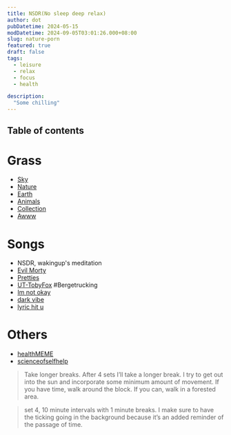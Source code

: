 ```yaml
---
title: NSDR(No sleep deep relax)
author: dot
pubDatetime: 2024-05-15
modDatetime: 2024-09-05T03:01:26.000+08:00
slug: nature-porn
featured: true
draft: false
tags:
  - leisure
  - relax
  - focus
  - health

description:
  "Some chilling"
---
```

## Table of contents
# Grass
- [Sky](https://www.reddit.com/r/SkyPorn/)
- [Nature](https://www.reddit.com/r/natureporn/)
- [Earth](https://www.reddit.com/r/EarthPorn/)
- [Animals](https://www.reddit.com/r/AnimalPorn/)
- [Collection](https://www.reddit.com/r/sfwpornnetwork/wiki/network/)
- [Awww](https://www.reddit.com/r/aww)

# Songs
- NSDR, wakingup's meditation
- [Evil Morty](https://www.youtube.com/watch?v=mb-XCaA2HZs&list=RDmb-XCaA2HZs&start_radio=1)
- [Pretties](https://www.reddit.com/r/AskReddit/comments/12viv4v/what_is_the_prettiest_song_you_ever_heard_in_your/)
- [UT-TobyFox](https://www.reddit.com/r/Undertale/comments/139mf8s/best_undertale_song/) #Bergetrucking
- [Im not okay](https://www.reddit.com/r/AskReddit/comments/1cr0dh5/what_song_screams_im_not_doing_okay/)
- [dark vibe](https://www.reddit.com/r/AskReddit/comments/iuqlru/what_song_has_an_upbeat_tune_but_dark_lyrics/)
- [lyric hit u](https://www.reddit.com/r/AskReddit/comments/a2fbqi/what_is_a_song_lyric_that_really_hits_you_hard/)


# Others
- [healthMEME](https://www.reddit.com/r/wholesomememes/top/?t=all)
- [scienceofselfhelp](https://scienceofselfhelp.org/articles-1/2020/5/1/experiments-in-extending-deep-work)

> Take longer breaks. After 4 sets I’ll take a longer break. I try to get out into the sun and incorporate some minimum amount of movement. If you have time, walk around the block. If you can, walk in a forested area.

> set 4, 10 minute intervals with 1 minute breaks. I make sure to have the ticking going in the background because it’s an added reminder of the passage of time.